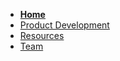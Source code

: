 <!-- docs/_sidebar.md -->

* [**Home**](/)
* [Product Development](docs/Plan_of_Development.md)
* [Resources](docs/resources.md)
* [Team](docs/team.md)

